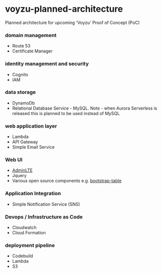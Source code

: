 # voyzu-planned-architecture
Planned architecture for upcoming 'Voyzu' Proof of Concept (PoC)

### domain management

- Route 53
- Certificate Manager

### identity management and security

- Cognito
- IAM

### data storage

- DynamoDb
- Relational Database Service - MySQL.  Note  - when Aurora Serverless is released this is planned to be used instead of MySQL

### web application layer

- Lambda
- API Gateway
- Simple Email Service

### Web UI

- [AdminLTE](https://github.com/almasaeed2010/AdminLTE)
- Jquery
- Various open source components e.g. [bootstrap-table](https://github.com/wenzhixin/bootstrap-table)

### Application Integration

- Simple Notification Service (SNS)

### Devops / Infrastructure as Code

- Cloudwatch
- Cloud Formation

### deployment pipeline

- Codebuild
- Lambda
- S3
